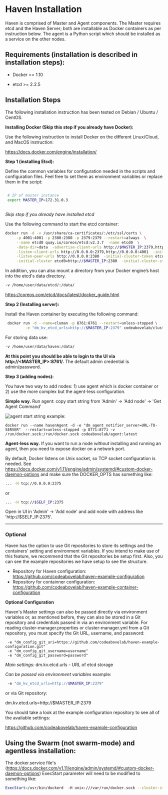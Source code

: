 # Haven Installation

Haven is comprised of Master and Agent components. The Master requires etcd and the Haven Server; both are installable as Docker containers as per instruction below.  The agent is a Python script which should be installed as a service on the other nodes. 

## Requirements (installation is described in installation steps):
 
 * Docker >= 1.10
 
 * etcd >= 2.2.5

## Installation Steps

The following installation instruction has been tested on Debian / Ubuntu / CentOS.

**Installing Docker (Skip this step if you already have Docker):**

Use the following instruction to install Docker on the different Linux/Cloud, 
and MacOS instruction:
 
 https://docs.docker.com/engine/installation/

**Step 1 (installing Etcd):** 

Define the common variables for configuration needed in the scripts and configuration files.  Feel free to set them as environment variables or replace them in the script:
 
```sh
 
 # IP of master instance
 export MASTER_IP=172.31.0.3 
 
```

*Skip step if you already have installed etcd* 

Use the following command to start the etcd container: 
```sh
docker run -d -v /usr/share/ca-certificates/:/etc/ssl/certs \
     -p 4001:4001 -p 2380:2380 -p 2379:2379 --restart=always  \
     --name etcd0 quay.io/coreos/etcd:v2.3.7  -name etcd0  \
     -data-dir=data  -advertise-client-urls http://$MASTER_IP:2379,http://$MASTER_IP:4001 \
     -listen-client-urls http://0.0.0.0:2379,http://0.0.0.0:4001  -initial-advertise-peer-urls http://$MASTER_IP:2380 \
     -listen-peer-urls http://0.0.0.0:2380  -initial-cluster-token etcd-cluster-1 \
     -initial-cluster etcd0=http://$MASTER_IP:2380  -initial-cluster-state new

```
In addition, you can also mount a directory from your Docker engine’s host into the etcd's data directory.
```sh
-v /home/user/data/etcd/:/data/
```
https://coreos.com/etcd/docs/latest/docker_guide.html

**Step 2 (Installing server):** 

Install the Haven container by executing the following command:
 
```sh
 docker run -d --name=cluman -p 8761:8761 --restart=unless-stopped \
         -e "dm_kv_etcd_urls=http://$MASTER_IP:2379" codeabovelab/cluster-manager

```
For storing data use:
```sh
-v /home/user/data/haven:/data/

```

**At this point you should be able to login to the UI via http://<MASTER_IP>:8761/.**  The default admin credential is 
admin/password.

**Step 3 (adding nodes):** 

You have two way to add nodes: 1) use agent which is docker container or 2) use the more complex but the agent-less configuration.

**Simple way.** Run agent:
copy start string from 'Admin' -> 'Add node' -> 'Get Agent Command'

![agent](https://raw.githubusercontent.com/codeabovelab/haven-platform/master/doc/img/agent.png)
start string example:

```
docker run --name havenAgent -d -e "dm_agent_notifier_server=URL-TO-SERVER"  --restart=unless-stopped -p 8771:8771 -v /run/docker.sock:/run/docker.sock codeabovelab/agent:latest
```

**Agent-less way.** If you want to run a node _without_ installing and running an agent, then you need to expose docker on a network port.

By default, Docker listens on Unix socket, so TCP socket configuration is needed. See https://docs.docker.com/v1.11/engine/admin/systemd/#custom-docker-daemon-options 
and make sure the DOCKER_OPTS has something like:
  
```sh
... -H tcp://0.0.0.0:2375
```
or 
```sh
... -H tcp://$SELF_IP:2375
```
Open in UI in 'Admin' -> 'Add node' and add node with address like 'http://$SELF_IP:2375'.

________________________________

### Optional 

Haven has the option to use Git repositories to store its settings and the containers' setting and environment variables. If
you intend to make use of this feature, we recommend that the Git repositories be setup first.  Also, you can see the example
repositories we have setup to see the structure.

* Repository for Haven configuration: https://github.com/codeabovelab/haven-example-configuration
* Repository for containner configuration: https://github.com/codeabovelab/haven-example-container-configuration

**Optional Configuration**

Haven's Master settings can also be passed directly via environment variables or, as mentioned before, they can also be stored in a Git repository and credentials passed in via an environment variable. For reading cluster-manager.properties or cluster-manager.yml from a Git repository, you must specify the Git URL, username, and password:

```properties
 -e "dm_config_git_uri=https://github.com/codeabovelab/haven-example-configuration.git"
 -e "dm_config_git_username=username"
 -e "dm_config_git_password=password"
```

*Main settings:*
dm.kv.etcd.urls - URL of etcd storage

*Can be passed via environment variables*
example: 
```sh
 -e "dm_kv_etcd_urls=http://$MASTER_IP:2379" 
```
or via Git repository:

dm.kv.etcd.urls=http://$MASTER_IP:2379

You should take a look at the example configuration repository to see all of the available settings:

https://github.com/codeabovelab/haven-example-configuration

  
## Using the Swarm (not swarm-mode) and agentless installation: ##
The docker.service file's (https://docs.docker.com/v1.11/engine/admin/systemd/#custom-docker-daemon-options)
ExecStart parameter will need to be modified to something like:
```sh
ExecStart=/usr/bin/dockerd  -H unix:///var/run/docker.sock --cluster-store=etcd://<MASTER_IP>:2379/dn --cluster-advertise=eth0:2375 -H tcp://0.0.0.0:2375
```
